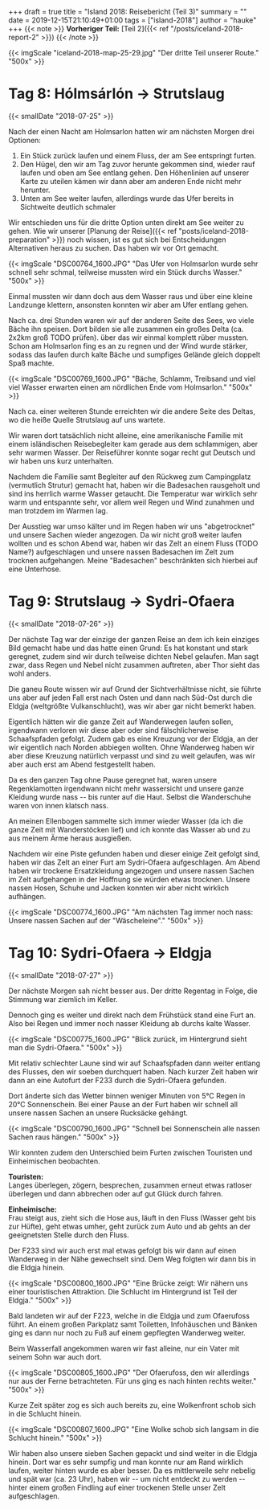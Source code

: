 +++
draft = true
title = "Island 2018: Reisebericht (Teil 3)"
summary = ""
date = 2019-12-15T21:10:49+01:00
tags = ["island-2018"]
author = "hauke"
+++
{{< note >}}
**Vorheriger Teil:** [Teil 2]({{< ref "/posts/iceland-2018-report-2" >}})
{{< /note >}}

{{< imgScale "iceland-2018-map-25-29.jpg" "Der dritte Teil unserer Route." "500x" >}}

# Tag 8: Hólmsárlón → Strutslaug
{{< smallDate "2018-07-25" >}}

Nach der einen Nacht am Holmsarlon hatten wir am nächsten Morgen drei Optionen:

1. Ein Stück zurück laufen und einem Fluss, der am See entspringt furten.
2. Den Hügel, den wir am Tag zuvor herunte gekommen sind, wieder rauf laufen und oben am See entlang gehen. Den Höhenlinien auf unserer Karte zu uteilen kämen wir dann aber am anderen Ende nicht mehr herunter.
3. Unten am See weiter laufen, allerdings wurde das Ufer bereits in Sichtweite deutlich schmaler

Wir entschieden uns für die dritte Option unten direkt am See weiter zu gehen.
Wie wir unserer [Planung der Reise]({{< ref "posts/iceland-2018-preparation" >}}) noch wissen, ist es gut sich bei Entscheidungen Alternativen heraus zu suchen.
Das haben wir vor Ort gemacht.

{{< imgScale "DSC00764_1600.JPG" "Das Ufer von Holmsarlon wurde sehr schnell sehr schmal, teilweise mussten wird ein Stück durchs Wasser." "500x" >}}

Einmal mussten wir dann doch aus dem Wasser raus und über eine kleine Landzunge klettern, ansonsten konnten wir aber am Ufer entlang gehen.

Nach ca. drei Stunden waren wir auf der anderen Seite des Sees, wo viele Bäche ihn speisen.
Dort bilden sie alle zusammen ein großes Delta (ca. 2x2km groß TODO prüfen). über das wir einmal komplett rüber mussten.
Schon am Holmsarlon fing es an zu regnen und der Wind wurde stärker, sodass das laufen durch kalte Bäche und sumpfiges Gelände gleich doppelt Spaß machte.

{{< imgScale "DSC00769_1600.JPG" "Bäche, Schlamm, Treibsand und viel viel Wasser erwarten einen am nördlichen Ende vom Holmsarlon." "500x" >}}

Nach ca. einer weiteren Stunde erreichten wir die andere Seite des Deltas, wo die heiße Quelle Strutslaug auf uns wartete.

Wir waren dort tatsächlich nicht alleine, eine amerikanische Familie mit einem isländischen Reisebegleiter kam gerade aus dem schlammigen, aber sehr warmen Wasser.
Der Reiseführer konnte sogar recht gut Deutsch und wir haben uns kurz unterhalten.

Nachdem die Familie samt Begleiter auf den Rückweg zum Campingplatz (vermutlich Strutur) gemacht hat, haben wir die Badesachen rausgeholt und sind ins herrlich warme Wasser getaucht.
Die Temperatur war wirklich sehr warm und entspannte sehr, vor allem weil Regen und Wind zunahmen und man trotzdem im Warmen lag.

Der Ausstieg war umso kälter und im Regen haben wir uns "abgetrocknet" und unsere Sachen wieder angezogen.
Da wir nicht groß weiter laufen wollten und es schon Abend war, haben wir das Zelt an einem Fluss (TODO Name?) aufgeschlagen und unsere nassen Badesachen im Zelt zum trocknen aufgehangen.
Meine "Badesachen" beschränkten sich hierbei auf eine Unterhose.

# Tag 9: Strutslaug → Sydri-Ofaera
{{< smallDate "2018-07-26" >}}

Der nächste Tag war der einzige der ganzen Reise an dem ich kein einziges Bild gemacht habe und das hatte einen Grund:
Es hat konstant und stark geregnet, zudem sind wir durch teilweise dichten Nebel gelaufen.
Man sagt zwar, dass Regen und Nebel nicht zusammen auftreten, aber Thor sieht das wohl anders.

Die ganeu Route wissen wir auf Grund der Sichtverhältnisse nicht, sie führte uns aber auf jeden Fall erst nach Osten und dann nach Süd-Ost durch die Eldgja (weltgrößte Vulkanschlucht), was wir aber gar nicht bemerkt haben.

Eigentlich hätten wir die ganze Zeit auf Wanderwegen laufen sollen, irgendwann verloren wir diese aber oder sind fälschlicherweise Schaafspfaden gefolgt.
Zudem gab es eine Kreuzung vor der Eldgja, an der wir eigentlich nach Norden abbiegen wollten.
Ohne Wanderweg haben wir aber diese Kreuzung natürlich verpasst und sind zu weit gelaufen, was wir aber auch erst am Abend festgestellt haben.

Da es den ganzen Tag ohne Pause geregnet hat, waren unsere Regenklamotten irgendwann nicht mehr wassersicht und unsere ganze Kleidung wurde nass -- bis runter auf die Haut.
Selbst die Wanderschuhe waren von innen klatsch nass.

An meinen Ellenbogen sammelte sich immer wieder Wasser (da ich die ganze Zeit mit Wanderstöcken lief) und ich konnte das Wasser ab und zu aus meinem Ärme heraus ausgießen.

Nachdem wir eine Piste gefunden haben und dieser einige Zeit gefolgt sind, haben wir das Zelt an einer Furt am Sydri-Ofaera aufgeschlagen.
Am Abend haben wir trockene Ersatzkleidung angezogen und unsere nassen Sachen im Zelt aufgehangen in der Hoffnung sie würden etwas trocknen.
Unsere nassen Hosen, Schuhe und Jacken konnten wir aber nicht wirklich aufhängen.

{{< imgScale "DSC00774_1600.JPG" "Am nächsten Tag immer noch nass: Unsere nassen Sachen auf der \"Wäscheleine\"." "500x" >}}

# Tag 10: Sydri-Ofaera → Eldgja
{{< smallDate "2018-07-27" >}}

Der nächste Morgen sah nicht besser aus.
Der dritte Regentag in Folge, die Stimmung war ziemlich im Keller.

Dennoch ging es weiter und direkt nach dem Frühstück stand eine Furt an.
Also bei Regen und immer noch nasser Kleidung ab durchs kalte Wasser.

{{< imgScale "DSC00775_1600.JPG" "Blick zurück, im Hintergrund sieht man die Sydri-Ofaera." "500x" >}}

Mit relativ schlechter Laune sind wir auf Schaafspfaden dann weiter entlang des Flusses, den wir soeben durchquert haben.
Nach kurzer Zeit haben wir dann an eine Autofurt der F233 durch die Sydri-Ofaera gefunden.

Dort änderte sich das Wetter binnen weniger Minuten von 5°C Regen in 20°C Sonnenschein.
Bei einer Pause an der Furt haben wir schnell all unsere nassen Sachen an unsere Rucksäcke gehängt.

{{< imgScale "DSC00790_1600.JPG" "Schnell bei Sonnenschein alle nassen Sachen raus hängen." "500x" >}}

Wir konnten zudem den Unterschied beim Furten zwischen Touristen und Einheimischen beobachten.

**Touristen:**\
Langes überlegen, zögern, besprechen, zusammen erneut etwas ratloser überlegen und dann abbrechen oder auf gut Glück durch fahren.

**Einheimische:**\
Frau steigt aus, zieht sich die Hose aus, läuft in den Fluss (Wasser geht bis zur Hüfte), geht etwas umher, geht zurück zum Auto und ab gehts an der geeignetsten Stelle durch den Fluss.

Der F233 sind wir auch erst mal etwas gefolgt bis wir dann auf einen Wanderweg in der Nähe gewechselt sind.
Dem Weg folgten wir dann bis in die Eldgja hinein.

{{< imgScale "DSC00800_1600.JPG" "Eine Brücke zeigt: Wir nähern uns einer touristischen Attraktion. Die Schlucht im Hintergrund ist Teil der Eldgja." "500x" >}}

Bald landeten wir auf der F223, welche in die Eldgja und zum Ofaerufoss führt.
An einem großen Parkplatz samt Toiletten, Infohäuschen und Bänken ging es dann nur noch zu Fuß auf einem gepflegten Wanderweg weiter.

Beim Wasserfall angekommen waren wir fast alleine, nur ein Vater mit seinem Sohn war auch dort.

{{< imgScale "DSC00805_1600.JPG" "Der Ofaerufoss, den wir allerdings nur aus der Ferne betrachteten. Für uns ging es nach hinten rechts weiter." "500x" >}}

Kurze Zeit später zog es sich auch bereits zu, eine Wolkenfront schob sich in die Schlucht hinein.

{{< imgScale "DSC00807_1600.JPG" "Eine Wolke schob sich langsam in die Schlucht hinein." "500x" >}}

Wir haben also unsere sieben Sachen gepackt und sind weiter in die Eldgja hinein.
Dort war es sehr sumpfig und man konnte nur am Rand wirklich laufen, weiter hinten wurde es aber besser.
Da es mittlerweile sehr nebelig und spät war (ca. 23 Uhr), haben wir -- um nicht entdeckt zu werden -- hinter einem großen Findling auf einer trockenen Stelle unser Zelt aufgeschlagen.



